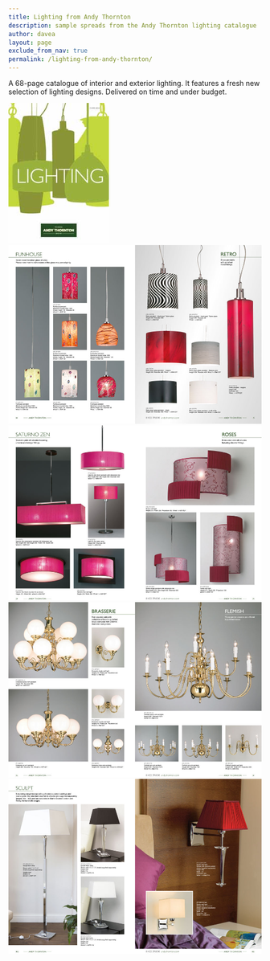 ```yaml
---
title: Lighting from Andy Thornton
description: sample spreads from the Andy Thornton lighting catalogue
author: davea
layout: page
exclude_from_nav: true
permalink: /lighting-from-andy-thornton/
---
```

A 68-page catalogue of interior and exterior lighting. It features a fresh new selection of lighting designs. Delivered on time and under budget.

<img src="/../images/cover-lighting.jpg" alt="cover-lighting" />
<img src="/../images/lighting-spread-04.jpg" alt="lighting-spread-04" />
<img src="/../images/lighting-spread-03.jpg" alt="lighting-spread-03" />
<img src="/../images/lighting-spread-02.jpg" alt="lighting-spread-02" />
<img src="/../images/lighting-spread-01.jpg" alt="lighting-spread-01" />
